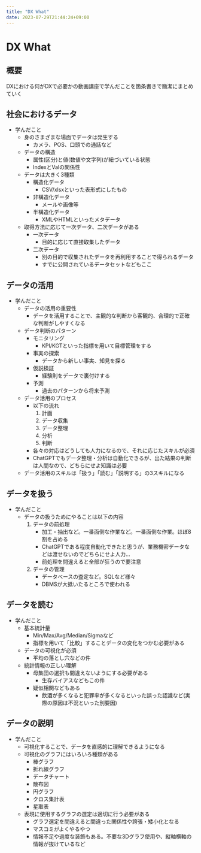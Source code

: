 ```yaml
---
title: "DX What"
date: 2023-07-29T21:44:24+09:00
---
```


# DX What

## 概要

DXにおける何がDXで必要かの動画講座で学んだことを箇条書きで簡潔にまとめていく

## 社会におけるデータ

- 学んだこと
  - 身のさまざまな場面でデータは発生する
    - カメラ、POS、口頭での通話など
  - データの構造
    - 属性(区分)と値(数値や文字列)が紐づいている状態
    - IndexとValの関係性
  - データは大きく3種類
    - 構造化データ
      - CSV/xlsxといった表形式にしたもの
    - 非構造化データ
      - メールや画像等
    - 半構造化データ
      - XMLやHTMLといったメタデータ
  - 取得方法に応じて一次データ、二次データがある
    - 一次データ
      - 目的に応じて直接取集したデータ
    - 二次データ
      - 別の目的で収集されたデータを再利用することで得られるデータ
      - すでに公開されているデータセットなどもここ

## データの活用

- 学んだこと
  - データの活用の重要性
    - データを活用することで、主観的な判断から客観的、合理的で正確な判断がしやすくなる
  - データ判断のパターン
    - モニタリング
      - KPI/KGTといった指標を用いて目標管理をする
    - 事実の探索
      - データから新しい事実、知見を探る
    - 仮説検証
      - 経験則をデータで裏付けする
    - 予測
      - 過去のパターンから将来予測
  - データ活用のプロセス
    - 以下の流れ
      1. 計画
      2. データ収集
      3. データ整理
      4. 分析
      5. 判断
    - 各々の対応はどうしても人力になるので、それに応じたスキルが必須
    - ChatGPTでもデータ整理・分析は自動化できるが、出た結果の判断は人間なので、どちらにせよ知識は必要
  - データ活用のスキルは「扱う」「読む」「説明する」の3スキルになる

## データを扱う

- 学んだこと
  - データの扱うためにやることは以下の内容
    1. データの前処理
        - 加工・抽出など。一番面倒な作業など。一番面倒な作業。ほぼ8割を占める
        - ChatGPTである程度自動化できたと思うが、業務機密データなどは渡せないのでどちらにせよ人力…
        - 前処理を間違えると全部が狂うので要注意
    2. データの管理
        - データベースの査定など。SQLなど様々
        - DBMSが大抵いたるところで使われる

## データを読む

- 学んだこと
  - 基本統計量
    - Min/Max/Avg/Median/Sigmaなど
    - 指標を用いて「比較」することデータの変化をつかむ必要がある
  - データの可視化が必須
    - 平均の落とし穴などの件
  - 統計情報の正しい理解
    - 母集団の選択も間違えないようにする必要がある
      - 生存バイアスなどもこの件
    - 疑似相関などもある
      - 飲酒が多くなると犯罪率が多くなるといった誤った認識など(実際の原因は不況といった別要因)
      
## データの説明

- 学んだこと
  - 可視化することで、データを直感的に理解できるようになる
  - 可視化のグラフにはいろいろ種類がある
    - 棒グラフ
    - 折れ線グラフ
    - データチャート
    - 散布図
    - 円グラフ
    - クロス集計表
    - 星取表
  - 表現に使用するグラフの選定は適切に行う必要がある
    - グラフ選定を間違えると間違った関係性や誇張・矮小化となる
    - マスコミがよくやるやつ
    - 情報不足や過度な装飾もある。不要な3Dグラフ使用や、縦軸横軸の情報が抜けているなど